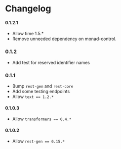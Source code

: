 # Changelog

#### 0.1.2.1

* Allow time 1.5.*
* Remove unneeded dependency on monad-control.

### 0.1.2

* Add test for reserved identifier names

### 0.1.1

* Bump `rest-gen` and `rest-core`
* Add some testing endpoints
* Allow `text == 1.2.*`

#### 0.1.0.3

* Allow `transformers == 0.4.*`

#### 0.1.0.2

* Allow `rest-gen == 0.15.*`
